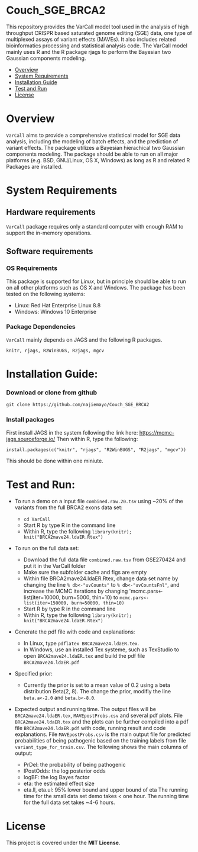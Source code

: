 # Couch_SGE_BRCA2

This repository provides the VarCall model tool used in the analysis of high throughput CRISPR based saturated genome editing (SGE) data, one type of multiplexed assays of variant effects (MAVEs). It also includes related bioinformatics processing and statistical analysis code. The VarCall model mainly uses R and the R package rjags to perform the Bayesian two Gaussian components modeling.

- [Overview](#overview)
- [System Requirements](#system-requirements)
- [Installation Guide](#installation-guide)
- [Test and Run](#Test-and-run)
- [License](#license)

# Overview
``VarCall`` aims to provide a comprehensive statistical model for SGE data analysis, including the modeling of batch effects, and the prediction of variant effects. The package utilizes a Bayesian hierachical two Gaussian components modeling. The package should be able to run on all major platforms (e.g. BSD, GNU/Linux, OS X, Windows) as long as R and related R Packages are installed.

# System Requirements
## Hardware requirements
`VarCall` package requires only a standard computer with enough RAM to support the in-memory operations.

## Software requirements
### OS Requirements
This package is supported for *Linux*, but in principle should be able to run on all other platforms such as OS X and Windows. The package has been tested on the following systems:
+ Linux: Red Hat Enterprise Linux 8.8
+ Windows: Windows 10 Enterprise

### Package Dependencies
`VarCall` mainly depends on JAGS and the following R packages.

```
knitr, rjags, R2WinBUGS, R2jags, mgcv
```

# Installation Guide:
### Download or clone from github
```
git clone https://github.com/najiemayo/Couch_SGE_BRCA2
```

### Install packages
First install JAGS in the system following the link here: https://mcmc-jags.sourceforge.io/
Then within R, type the following:
```
install.packages(c("knitr", "rjags", "R2WinBUGS", "R2jags", "mgcv"))
```
This should be done within one miniute.

# Test and Run:
- To run a demo on a input file `combined.raw.20.tsv` using ~20% of the variants from the full BRCA2 exons data set:
  - `cd VarCall`
  - Start R by type R in the command line
  - Within R, type the following `library(knitr); knit("BRCA2mave24.ldaER.Rtex")`

- To run on the full data set:
  - Download the full data file `combined.raw.tsv` from GSE270424 and put it in the VarCall folder
  - Make sure the subfolder cache and figs are empty
  - Within file BRCA2mave24.ldaER.Rtex, change data set name by changing the line `% db<-"uvCounts"` to `% db<-"uvCountsFnl"`, and increase the MCMC iterations by changing 'mcmc.pars<-list(iter=10000, burn=5000, thin=10) to `mcmc.pars<-list(iter=150000, burn=50000, thin=10)`   
  - Start R by type R in the command line
  - Within R, type the following `library(knitr); knit("BRCA2mave24.ldaER.Rtex")`

- Generate the pdf file with code and explanations:
  - In Linux, type `pdflatex BRCA2mave24.ldaER.tex`.
  - In Windows, use an installed Tex systeme, such as TexStudio to open `BRCA2mave24.ldaER.tex` and build the pdf file `BRCA2mave24.ldaER.pdf`
    
- Specified prior:
  - Currently the prior is set to a mean value of 0.2 using a beta distribution Beta(2, 8). The change the prior, modifiy the line `beta.a<-2.0` and `beta.b<-8.0`. 

- Expected output and running time.
The output files will be `BRCA2mave24.ldaER.tex`, `MAVEpostProbs.csv` and several pdf plots. File `BRCA2mave24.ldaER.tex` and the plots can be further compiled into a pdf file `BRCA2mave24.ldaER.pdf` with code, running result and code explanations. File `MAVEpostProbs.csv` is the main output file for predicted probabilities of being pathogenic based on the training labels from file `variant_type_for_train.csv`. The following shows the main columns of output:
  - PrDel: the probability of being pathogenic
  - lPostOdds: the log posterior odds
  - logBF: the log Bayes factor
  - eta: the estimated effect size
  - eta.ll, eta.ul: 95% lower bound and upper bound of eta
The running time for the small data set demo takes < one hour. The running time for the full data set takes ~4-6 hours.

# License

This project is covered under the **MIT License**.


